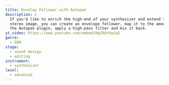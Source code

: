 ```yaml
---
title: Envelop Follower with Autopan
description: >
  If you'd like to enrich the high-end of your synthesizer and extend the
  stereo image, you can create an envelope follower, map it to the amount on
  the Autopan plugin, apply a high-pass filter and mix it back.
yt_video: https://www.youtube.com/embed/HgIRUr0ySaE
genre:
  - EDM
stage:
  - sound design
  - editing
instrument:
  - synthesizer
level:
  - advanced
---
```

